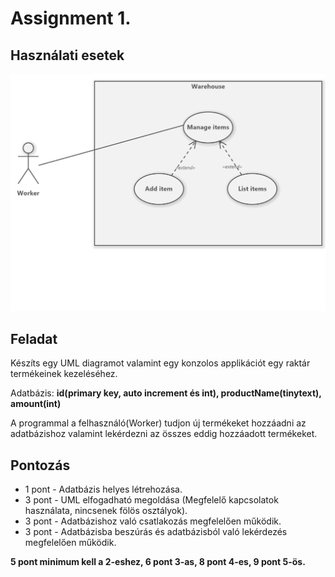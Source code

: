 # Assignment 1.

## Használati esetek
![usecases](Usecasediagram1.png)

## Feladat
Készíts egy UML diagramot valamint egy konzolos applikációt egy raktár termékeinek kezeléséhez.

Adatbázis: **id(primary key, auto increment és int), productName(tinytext), amount(int)**

A programmal a felhasználó(Worker) tudjon új termékeket hozzáadni az adatbázishoz valamint lekérdezni az összes eddig hozzáadott termékeket.

## Pontozás
* 1 pont - Adatbázis helyes létrehozása.
* 3 pont - UML elfogadható megoldása (Megfelelő kapcsolatok használata, nincsenek fölös osztályok).
* 3 pont - Adatbázishoz való csatlakozás megfelelően működik.
* 3 pont - Adatbázisba beszúrás és adatbázisból való lekérdezés megfelelően működik.

**5 pont minimum kell a 2-eshez, 6 pont 3-as, 8 pont 4-es, 9 pont 5-ös.**
